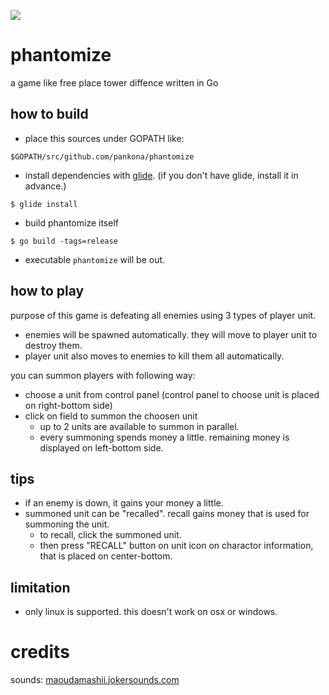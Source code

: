 
<a href="https://app.zenhub.com/workspace/o/pankona/phantomize/boards?repos=90622123"><img src="https://raw.githubusercontent.com/ZenHubIO/support/master/zenhub-badge.png"></a>

# phantomize

a game like free place tower diffence written in Go

## how to build

* place this sources under GOPATH like:

`$GOPATH/src/github.com/pankona/phantomize`

* install dependencies with [glide](https://github.com/Masterminds/glide). (if you don't have glide, install it in advance.)

`$ glide install`

* build phantomize itself

`$ go build -tags=release`

* executable `phantomize` will be out.

## how to play

purpose of this game is defeating all enemies using 3 types of player unit.

* enemies will be spawned automatically. they will move to player unit to destroy them.
* player unit also moves to enemies to kill them all automatically.

you can summon players with following way:
* choose a unit from control panel (control panel to choose unit is placed on right-bottom side)
* click on field to summon the choosen unit
  * up to 2 units are available to summon in parallel.
  * every summoning spends money a little. remaining money is displayed on left-bottom side.

## tips

* if an enemy is down, it gains your money a little.
* summoned unit can be "recalled". recall gains money that is used for summoning the unit.
  * to recall, click the summoned unit.
  * then press "RECALL" button on unit icon on charactor information, that is placed on center-bottom.

## limitation

* only linux is supported. this doesn't work on osx or windows.

# credits

sounds: [maoudamashii.jokersounds.com](http://maoudamashii.jokersounds.com/)
